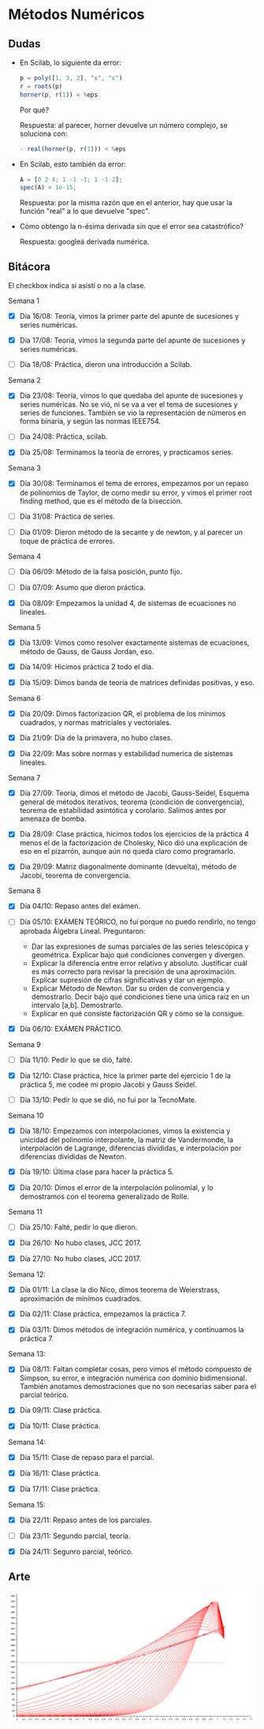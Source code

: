 # Métodos Numéricos

## Dudas

- En Scilab, lo siguiente da error:

  ```javascript
  p = poly([1, 3, 2], "x", "c")
  r = roots(p)
  horner(p, r(1)) < %eps
  ```

  Por qué?

  Respuesta: al parecer, horner devuelve un número complejo, se soluciona con:

  ```javascript
  - real(horner(p, r(1))) < %eps
  ```

- En Scilab, esto también da error:

  ```javascript
  A = [0 2 4; 1 -1 -1; 1 -1 2];
  spec(A) > 1e-15;
  ```

  Respuesta: por la misma razón que en el anterior, hay que usar la función "real" a lo que devuelve "spec".

- Cómo obtengo la n-ésima derivada sin que el error sea catastrófico?

  Respuesta: googleá derivada numérica.

## Bitácora

El checkbox indica si asistí o no a la clase.

Semana 1

- [x] Dia 16/08: Teoría, vimos la primer parte del apunte de sucesiones y series numéricas.

- [x] Dia 17/08: Teoría, vimos la segunda parte del apunte de sucesiones y series numéricas.

- [ ] Dia 18/08: Práctica, dieron una introducción a Scilab.

Semana 2

- [x] Dia 23/08: Teoría, vimos lo que quedaba del apunte de sucesiones y series numéricas. No se vió, ni se va a ver el tema de sucesiones y series de funciones. También se vio la representación de números en forma binaria, y según las normas IEEE754.

- [ ] Dia 24/08: Práctica, scilab.

- [x] Día 25/08: Terminamos la teoría de errores, y practicamos series.

Semana 3

- [x] Día 30/08: Terminamos el tema de errores, empezamos por un repaso de polinomios de Taylor, de como medir su error, y vimos el primer root finding method, que es el método de la bisección.

- [ ] Día 31/08: Práctica de series.

- [ ] Dia 01/09: Dieron método de la secante y de
  newton, y al parecer un toque de práctica de
  errores.

Semana 4

- [ ] Día 06/09: Método de la falsa posición, punto fijo.

- [ ] Día 07/09: Asumo que dieron práctica.

- [x] Día 08/09: Empezamos la unidad 4, de sistemas de ecuaciones no lineales.

Semana 5

- [x] Día 13/09: Vimos como resolver exactamente sistemas de ecuaciones, método
  de Gauss, de Gauss Jordan, eso.

- [x] Día 14/09: Hicimos práctica 2 todo el día.

- [x] Día 15/09: Dimos banda de teoría de matrices definidas positivas, y eso.

Semana 6

- [x] Día 20/09: Dimos factorizacion QR, el problema de los minimos cuadrados,
  y normas matriciales y vectoriales.

- [x] Dia 21/09: Dia de la primavera, no hubo clases.

- [x] Dia 22/09: Mas sobre normas y estabilidad numerica de sistemas lineales.

Semana 7

- [x] Dia 27/09: Teoría, dimos el método de Jacobi, Gauss-Seidel, Esquema general de métodos iterativos, teorema (condición de convergencia), teorema de estabilidad asintótica y corolario. Salimos
  antes por amenaza de bomba.

- [x] Dia 28/09: Clase práctica, hicimos todos los ejercicios de la práctica 4 menos el de la factorización de Cholesky, Nico dió una explicación de eso en el pizarrón, aunque aún no queda claro como programarlo.

- [x] Dia 29/09: Matriz diagonalmente dominante (devuelta), método de Jacobi,  teorema de convergencia.

Semana 8

- [x] Día 04/10: Repaso antes del exámen.

- [ ] Día 05/10: EXÁMEN TEÓRICO, no fuí porque no puedo rendirlo, no tengo aprobada Álgebra Lineal. Preguntaron:

    - Dar las expresiones de sumas parciales de las series telescópica y geométrica. Explicar bajo qué condiciones convergen y divergen.
    - Explicar la diferencia entre error relativo y absoluto. Justificar cuál es más correcto para revisar la precisión de una aproximación. Explicar supresión de cifras significativas y dar un ejemplo.
    - Explicar Método de Newton. Dar su orden de convergencia y demostrarlo. Decir bajo qué condiciones tiene una única raíz en un intervalo [a,b]. Demostrarlo.
    - Explicar en qué consiste factorización QR y cómo se la consigue.

- [x] Día 06/10: EXÁMEN PRÁCTICO.

Semana 9

- [ ] Día 11/10: Pedir lo que se dió, falté.

- [X] Día 12/10: Clase práctica, hice la primer parte del ejercicio 1 de la práctica 5, me codeé mi propio Jacobi y Gauss Seidel.

- [ ] Día 13/10: Pedir lo que se dió, no fui por la TecnoMate.

Semana 10

- [x] Día 18/10: Empezamos con interpolaciones, vimos la existencia y unicidad del polinomio interpolante, la matriz de Vandermonde, la interpolación de Lagrange, diferencias divididas, e interpolación por diferencias divididas de Newton.

- [x] Día 19/10: Última clase para hacer la práctica 5.

- [x] Día 20/10: Dimos el error de la interpolación polinomial, y lo demostramos con el teorema generalizado de Rolle.

Semana 11

- [ ] Día 25/10: Falté, pedir lo que dieron.

- [x] Día 26/10: No hubo clases, JCC 2017.

- [x] Día 27/10: No hubo clases, JCC 2017.

Semana 12:

- [x] Día 01/11: La clase la dio Nico, dimos teorema de Weierstrass, aproximación de mínimos cuadrados.

- [x] Día 02/11: Clase práctica, empezamos la práctica 7.

- [x] Día 03/11: Dimos métodos de integración numérica, y continuamos la práctica 7.

Semana 13:

- [x] Día 08/11: Faltan completar cosas, pero vimos el método compuesto de Simpson, su error, e integración numérica con dominio bidimensional. También anotamos demostraciones que no son necesarias saber para el parcial teórico.

- [x] Día 09/11: Clase práctica.

- [x] Día 10/11: Clase práctica.

Semana 14:

- [x] Día 15/11: Clase de repaso para el parcial.

- [x] Día 16/11: Clase práctica.

- [x] Día 17/11: Clase práctica.

Semana 15:

- [x] Día 22/11: Repaso antes de los parciales.

- [ ] Día 23/11: Segundo parcial, teoría.

- [x] Día 24/11: Segunro parcial, teórico.

## Arte

![Esto es arte!](arte.png)
